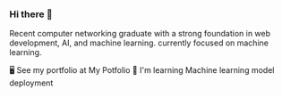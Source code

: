 ### Hi there 👋

Recent computer networking graduate with a strong foundation in web development, AI, and machine learning. currently focused on machine learning.

🖥️  See my portfolio at My Potfolio
🧠  I'm learning Machine learning model deployment

